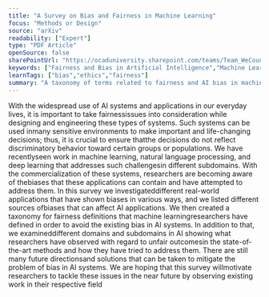 ```yaml
---
title: "A Survey on Bias and Fairness in Machine Learning"
focus: "Methods or Design"
source: "arXiv"
readability: ["Expert"]
type: "PDF Article"
openSource: false
sharePointUrl: "https://ocaduniversity.sharepoint.com/teams/Team_WeCount/Shared%20Documents/Resources%20and%20Tools/Literature%20(curated)/A%20survey%20on%20bias%20and%20fiarness%20in%20machine%20learning.pdf"
keywords: ["Fairness and Bias in Artificial Intelligence","Machine Learning","Deep Learning","Natural Language Processing","Representation Learning"]
learnTags: ["bias","ethics","fairness"]
summary: "A taxonomy of terms related to fairness and AI bias in machine learning, deep learning, natural language processing and algorithms. "
---
```

With the widespread use of AI systems and applications in our everyday lives, it is important to take fairnessissues into consideration while designing and engineering these types of systems. Such systems can be used inmany sensitive environments to make important and life-changing decisions; thus, it is crucial to ensure thatthe decisions do not reflect discriminatory behavior toward certain groups or populations. We have recentlyseen work in machine learning, natural language processing, and deep learning that addresses such challengesin different subdomains. With the commercialization of these systems, researchers are becoming aware of thebiases that these applications can contain and have attempted to address them. In this survey we investigateddifferent real-world applications that have shown biases in various ways, and we listed different sources ofbiases that can affect AI applications. We then created a taxonomy for fairness definitions that machine learningresearchers have defined in order to avoid the existing bias in AI systems. In addition to that, we examineddifferent domains and subdomains in AI showing what researchers have observed with regard to unfair outcomesin the state-of-the-art methods and how they have tried to address them. There are still many future directionsand solutions that can be taken to mitigate the problem of bias in AI systems. We are hoping that this survey willmotivate researchers to tackle these issues in the near future by observing existing work in their respective field

